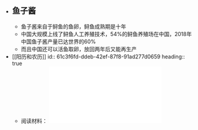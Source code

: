 - ## 鱼子酱
	- 鱼子酱来自于鲟鱼的鱼卵，鲟鱼成熟期是十年
	- 中国大规模上线了鲟鱼人工养殖技术，54%的鲟鱼养殖场在中国，2018年中国鱼子酱产量已达世界的60%
	- 而且中国还可以活鱼取卵，放回两年后又能再生产
- [[阳历和农历]]
  id:: 61c3f6fd-ddeb-42ef-87f8-91ad277d0659
  heading:: true
	- 阅读材料： ![93--历法的进步——从牛顿的生日谈起 -- 中国科学院理化技术研究所.pdf](../assets/93--历法的进步——从牛顿的生日谈起_--_中国科学院理化技术研究所_1640269183395_0.pdf)